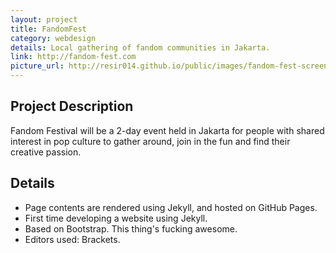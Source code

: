 ```yaml
---
layout: project
title: FandomFest
category: webdesign
details: Local gathering of fandom communities in Jakarta.
link: http://fandom-fest.com
picture_url: http://resir014.github.io/public/images/fandom-fest-screenshot.png
---
```


## Project Description

Fandom Festival will be a 2-day event held in Jakarta for people with shared interest in pop culture to gather around, join in the fun and find their creative passion.

## Details

* Page contents are rendered using Jekyll, and hosted on GitHub Pages.
* First time developing a website using Jekyll.
* Based on Bootstrap. This thing's fucking awesome.
* Editors used: Brackets.
